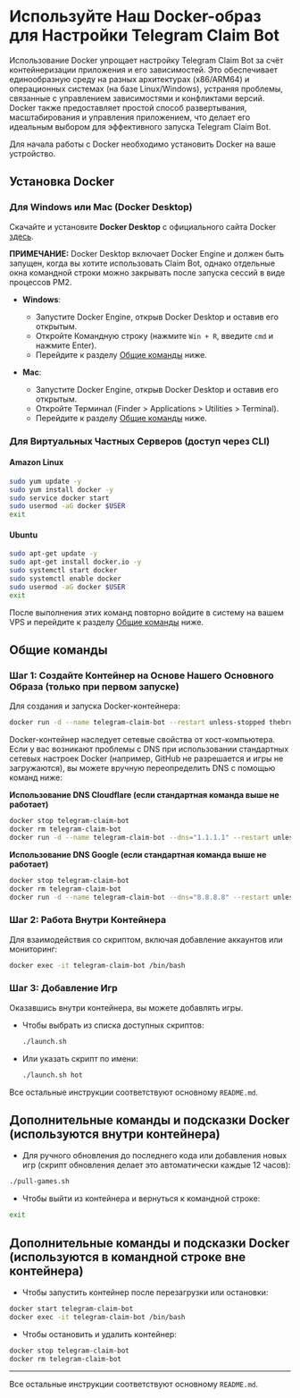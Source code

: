 # Используйте Наш Docker-образ для Настройки Telegram Claim Bot

Использование Docker упрощает настройку Telegram Claim Bot за счёт контейнеризации приложения и его зависимостей. Это обеспечивает единообразную среду на разных архитектурах (x86/ARM64) и операционных системах (на базе Linux/Windows), устраняя проблемы, связанные с управлением зависимостями и конфликтами версий. Docker также предоставляет простой способ развертывания, масштабирования и управления приложением, что делает его идеальным выбором для эффективного запуска Telegram Claim Bot.

Для начала работы с Docker необходимо установить Docker на ваше устройство.

## Установка Docker

### Для Windows или Mac (Docker Desktop)

Скачайте и установите **Docker Desktop** с официального сайта Docker [здесь](https://www.docker.com/products/docker-desktop).

**ПРИМЕЧАНИЕ:** Docker Desktop включает Docker Engine и должен быть запущен, когда вы хотите использовать Claim Bot, однако отдельные окна командной строки можно закрывать после запуска сессий в виде процессов PM2.

- **Windows**:
  - Запустите Docker Engine, открыв Docker Desktop и оставив его открытым.
  - Откройте Командную строку (нажмите `Win + R`, введите `cmd` и нажмите Enter).
  - Перейдите к разделу [Общие команды](#common-commands) ниже.

- **Mac**:
  - Запустите Docker Engine, открыв Docker Desktop и оставив его открытым.
  - Откройте Терминал (Finder > Applications > Utilities > Terminal).
  - Перейдите к разделу [Общие команды](#common-commands) ниже.

### Для Виртуальных Частных Серверов (доступ через CLI)

#### Amazon Linux

```bash
sudo yum update -y
sudo yum install docker -y
sudo service docker start
sudo usermod -aG docker $USER
exit
```

#### Ubuntu

```bash
sudo apt-get update -y
sudo apt-get install docker.io -y
sudo systemctl start docker
sudo systemctl enable docker
sudo usermod -aG docker $USER
exit
```

После выполнения этих команд повторно войдите в систему на вашем VPS и перейдите к разделу [Общие команды](#common-commands) ниже.

## Общие команды

### Шаг 1: Создайте Контейнер на Основе Нашего Основного Образа (только при первом запуске)

Для создания и запуска Docker-контейнера:

```bash
docker run -d --name telegram-claim-bot --restart unless-stopped thebrumby/telegram-claim-bot:latest
```

Docker-контейнер наследует сетевые свойства от хост-компьютера. Если у вас возникают проблемы с DNS при использовании стандартных сетевых настроек Docker (например, GitHub не разрешается и игры не загружаются), вы можете вручную переопределить DNS с помощью команд ниже:

**Использование DNS Cloudflare (если стандартная команда выше не работает)**

```bash
docker stop telegram-claim-bot
docker rm telegram-claim-bot
docker run -d --name telegram-claim-bot --dns="1.1.1.1" --restart unless-stopped thebrumby/telegram-claim-bot:latest
```

**Использование DNS Google (если стандартная команда выше не работает)**

```bash
docker stop telegram-claim-bot
docker rm telegram-claim-bot
docker run -d --name telegram-claim-bot --dns="8.8.8.8" --restart unless-stopped thebrumby/telegram-claim-bot:latest
```

### Шаг 2: Работа Внутри Контейнера

Для взаимодействия со скриптом, включая добавление аккаунтов или мониторинг:

```bash
docker exec -it telegram-claim-bot /bin/bash
```

### Шаг 3: Добавление Игр

Оказавшись внутри контейнера, вы можете добавлять игры.

- Чтобы выбрать из списка доступных скриптов:

  ```bash
  ./launch.sh
  ```

- Или указать скрипт по имени:

  ```bash
  ./launch.sh hot
  ```

Все остальные инструкции соответствуют основному `README.md`.

## Дополнительные команды и подсказки Docker (используются внутри контейнера)

- Для ручного обновления до последнего кода или добавления новых игр (скрипт обновления делает это автоматически каждые 12 часов):

```bash
./pull-games.sh
```

- Чтобы выйти из контейнера и вернуться к командной строке:

```bash
exit
```

## Дополнительные команды и подсказки Docker (используются в командной строке вне контейнера)

- Чтобы запустить контейнер после перезагрузки или остановки:

```bash
docker start telegram-claim-bot
docker exec -it telegram-claim-bot /bin/bash
```

- Чтобы остановить и удалить контейнер:

```bash
docker stop telegram-claim-bot
docker rm telegram-claim-bot
```

---

Все остальные инструкции соответствуют основному `README.md`.